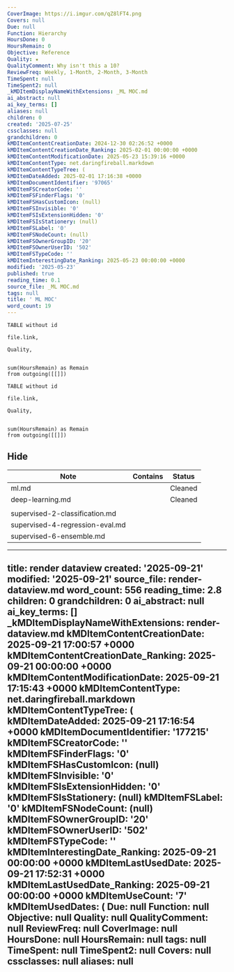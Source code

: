 ```yaml
---
CoverImage: https://i.imgur.com/qZ8lFT4.png
Covers: null
Due: null
Function: Hierarchy
HoursDone: 0
HoursRemain: 0
Objective: Reference
Quality: ★
QualityComment: Why isn't this a 10?
ReviewFreq: Weekly, 1-Month, 2-Month, 3-Month
TimeSpent: null
TimeSpent2: null
_kMDItemDisplayNameWithExtensions: _ML MOC.md
ai_abstract: null
ai_key_terms: []
aliases: null
children: 0
created: '2025-07-25'
cssclasses: null
grandchildren: 0
kMDItemContentCreationDate: 2024-12-30 02:26:52 +0000
kMDItemContentCreationDate_Ranking: 2025-02-01 00:00:00 +0000
kMDItemContentModificationDate: 2025-05-23 15:39:16 +0000
kMDItemContentType: net.daringfireball.markdown
kMDItemContentTypeTree: (
kMDItemDateAdded: 2025-02-01 17:16:38 +0000
kMDItemDocumentIdentifier: '97065'
kMDItemFSCreatorCode: ''
kMDItemFSFinderFlags: '0'
kMDItemFSHasCustomIcon: (null)
kMDItemFSInvisible: '0'
kMDItemFSIsExtensionHidden: '0'
kMDItemFSIsStationery: (null)
kMDItemFSLabel: '0'
kMDItemFSNodeCount: (null)
kMDItemFSOwnerGroupID: '20'
kMDItemFSOwnerUserID: '502'
kMDItemFSTypeCode: ''
kMDItemInterestingDate_Ranking: 2025-05-23 00:00:00 +0000
modified: '2025-05-23'
published: true
reading_time: 0.1
source_file: _ML MOC.md
tags: null
title: ' ML MOC'
word_count: 19
---
```


```dataview
TABLE without id

file.link,

Quality,


sum(HoursRemain) as Remain
from outgoing([[]])
```

<!-- RENDERED-DV START -->

```
TABLE without id

file.link,

Quality,


sum(HoursRemain) as Remain
from outgoing([[]])
```
<!-- RENDERED-DV END -->

## Hide

| Note                             | Contains | Status  |
| -------------------------------- | -------- | ------- |
| ml.md                           |          | Cleaned |
| deep-learning.md                |          | Cleaned |
|                                  |          |         |
| supervised-2-classification.md  |          |         |
| supervised-4-regression-eval.md |          |         |
| supervised-6-ensemble.md        |          |         |


---
title: render dataview
created: '2025-09-21'
modified: '2025-09-21'
source_file: render-dataview.md
word_count: 556
reading_time: 2.8
children: 0
grandchildren: 0
ai_abstract: null
ai_key_terms: []
_kMDItemDisplayNameWithExtensions: render-dataview.md
kMDItemContentCreationDate: 2025-09-21 17:00:57 +0000
kMDItemContentCreationDate_Ranking: 2025-09-21 00:00:00 +0000
kMDItemContentModificationDate: 2025-09-21 17:15:43 +0000
kMDItemContentType: net.daringfireball.markdown
kMDItemContentTypeTree: (
kMDItemDateAdded: 2025-09-21 17:16:54 +0000
kMDItemDocumentIdentifier: '177215'
kMDItemFSCreatorCode: ''
kMDItemFSFinderFlags: '0'
kMDItemFSHasCustomIcon: (null)
kMDItemFSInvisible: '0'
kMDItemFSIsExtensionHidden: '0'
kMDItemFSIsStationery: (null)
kMDItemFSLabel: '0'
kMDItemFSNodeCount: (null)
kMDItemFSOwnerGroupID: '20'
kMDItemFSOwnerUserID: '502'
kMDItemFSTypeCode: ''
kMDItemInterestingDate_Ranking: 2025-09-21 00:00:00 +0000
kMDItemLastUsedDate: 2025-09-21 17:52:31 +0000
kMDItemLastUsedDate_Ranking: 2025-09-21 00:00:00 +0000
kMDItemUseCount: '7'
kMDItemUsedDates: (
Due: null
Function: null
Objective: null
Quality: null
QualityComment: null
ReviewFreq: null
CoverImage: null
HoursDone: null
HoursRemain: null
tags: null
TimeSpent: null
TimeSpent2: null
Covers: null
cssclasses: null
aliases: null
---